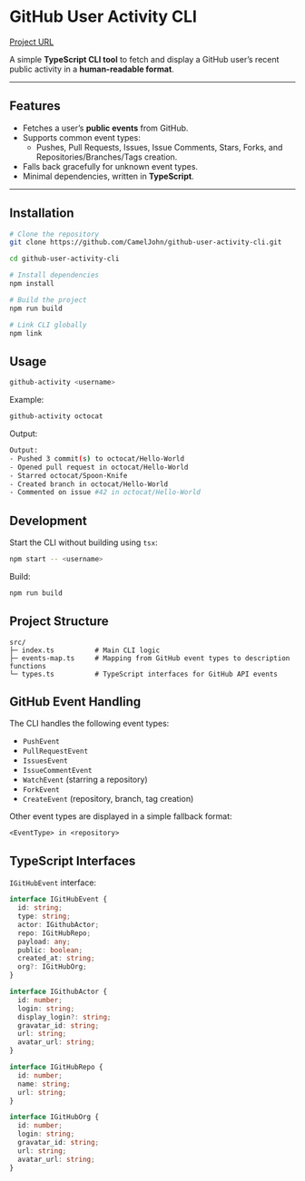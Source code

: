 # GitHub User Activity CLI

[Project URL](https://roadmap.sh/projects/github-user-activity)

A simple **TypeScript CLI tool** to fetch and display a GitHub user’s recent public activity in a **human-readable format**.

---

## Features

- Fetches a user’s **public events** from GitHub.
- Supports common event types:
  - Pushes, Pull Requests, Issues, Issue Comments, Stars, Forks, and Repositories/Branches/Tags creation.
- Falls back gracefully for unknown event types.
- Minimal dependencies, written in **TypeScript**.

---

## Installation

```bash
# Clone the repository
git clone https://github.com/CamelJohn/github-user-activity-cli.git

cd github-user-activity-cli

# Install dependencies
npm install

# Build the project
npm run build

# Link CLI globally
npm link
```

## Usage

```bash
github-activity <username>
```

Example:

```bash
github-activity octocat
```

Output:

```bash
Output:
- Pushed 3 commit(s) to octocat/Hello-World
- Opened pull request in octocat/Hello-World
- Starred octocat/Spoon-Knife
- Created branch in octocat/Hello-World
- Commented on issue #42 in octocat/Hello-World
```

## Development

Start the CLI without building using `tsx`:

```bash
npm start -- <username>
```

Build:

```bash
npm run build
```

## Project Structure

```pgsql
src/
├─ index.ts          # Main CLI logic
├─ events-map.ts     # Mapping from GitHub event types to description functions
└─ types.ts          # TypeScript interfaces for GitHub API events
```

## GitHub Event Handling

The CLI handles the following event types:

- `PushEvent`
- `PullRequestEvent`
- `IssuesEvent`
- `IssueCommentEvent`
- `WatchEvent` (starring a repository)
- `ForkEvent`
- `CreateEvent` (repository, branch, tag creation)

Other event types are displayed in a simple fallback format:

```php-template
<EventType> in <repository>
```

## TypeScript Interfaces

`IGitHubEvent` interface:

```ts
interface IGitHubEvent {
  id: string;
  type: string;
  actor: IGithubActor;
  repo: IGitHubRepo;
  payload: any;
  public: boolean;
  created_at: string;
  org?: IGitHubOrg;
}

interface IGithubActor {
  id: number;
  login: string;
  display_login?: string;
  gravatar_id: string;
  url: string;
  avatar_url: string;
}

interface IGitHubRepo {
  id: number;
  name: string;
  url: string;
}

interface IGitHubOrg {
  id: number;
  login: string;
  gravatar_id: string;
  url: string;
  avatar_url: string;
}
```
